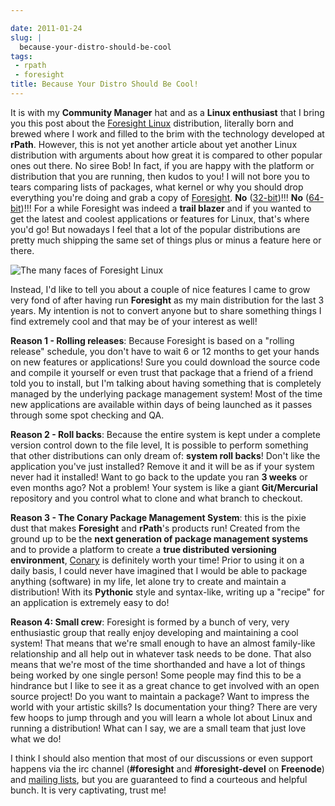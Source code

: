 ```yaml
---

date: 2011-01-24
slug: |
  because-your-distro-should-be-cool
tags:
 - rpath
 - foresight
title: Because Your Distro Should Be Cool!
---
```


It is with my **Community Manager** hat and as a **Linux enthusiast**
that I bring you this post about the [Foresight Linux](http://www.foresightlinux.org) distribution, literally born and
brewed where I work and filled to the brim with the technology developed
at **rPath**. However, this is not yet another article about yet another
Linux distribution with arguments about how great it is compared to
other popular ones out there. No siree Bob! In fact, if you are happy
with the platform or distribution that you are running, then kudos to
you! I will not bore you to tears comparing lists of packages, what
kernel or why you should drop everything you're doing and grab a copy of
[Foresight](http://www.foresightlinux.org). **No**
([32-bit](https://www.rpath.org/downloadImage?fileId=42755&urlType=0))!!! **No**
([64-bit](https://www.rpath.org/downloadImage?fileId=42767&urlType=0))!!!
For a while Foresight was indeed a **trail blazer** and if you wanted to
get the latest and coolest applications or features for Linux, that's
where you'd go! But nowadays I feel that a lot of the popular
distributions are pretty much shipping the same set of things plus or
minus a feature here or there.

![The many faces of Foresight Linux](http://farm3.static.flickr.com/2444/3621581862_e90009822a.jpg)

Instead, I'd like to tell you about a couple of nice features I came to
grow very fond of after having run **Foresight** as my main distribution
for the last 3 years. My intention is not to convert anyone but to share
something things I find extremely cool and that may be of your interest
as well!

**Reason 1 - Rolling releases**: Because Foresight is based on a
"rolling release" schedule, you don't have to wait 6 or 12 months to get
your hands on new features or applications! Sure you could download the
source code and compile it yourself or even trust that package that a
friend of a friend told you to install, but I'm talking about having
something that is completely managed by the underlying package
management system! Most of the time new applications are available
within days of being launched as it passes through some spot checking
and QA.

**Reason 2 - Roll backs**: Because the entire system is kept under a
complete version control down to the file level, It is possible to
perform something that other distributions can only dream of: **system
roll backs**! Don't like the application you've just installed? Remove
it and it will be as if your system never had it installed! Want to go
back to the update you ran **3 weeks** or even months ago? Not a
problem! Your system is like a giant **Git/Mercurial** repository and
you control what to clone and what branch to checkout.

**Reason 3 - The Conary Package Management System**: this is the pixie
dust that makes **Foresight** and **rPath**\'s products run! Created
from the ground up to be the **next generation of package management
systems** and to provide a platform to create a **true distributed
versioning environment**, [Conary](http://wiki.rpath.com/wiki/Conary) is
definitely worth your time! Prior to using it on a daily basis, I could
never have imagined that I would be able to package anything (software)
in my life, let alone try to create and maintain a distribution! With
its **Pythonic** style and syntax-like, writing up a "recipe" for an
application is extremely easy to do!

**Reason 4: Small crew**: Foresight is formed by a bunch of very, very
enthusiastic group that really enjoy developing and maintaining a cool
system! That means that we're small enough to have an almost family-like
relationship and all help out in whatever task needs to be done. That
also means that we're most of the time shorthanded and have a lot of
things being worked by one single person! Some people may find this to
be a hindrance but I like to see it as a great chance to get involved
with an open source project! Do you want to maintain a package? Want to
impress the world with your artistic skills? Is documentation your
thing? There are very few hoops to jump through and you will learn a
whole lot about Linux and running a distribution! What can I say, we are
a small team that just love what we do!

I think I should also mention that most of our discussions or even
support happens via the irc channel (**\#foresight** and
**\#foresight-devel** on **Freenode**) and [mailing lists](http://lists.rpath.org/mailman/listinfo/foresight-devel), but you are guaranteed to find a courteous and helpful bunch. It is very captivating, trust me!
